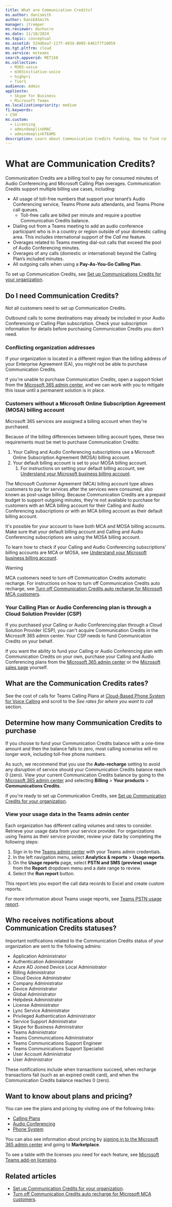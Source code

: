 ```yaml
---
title: What are Communication Credits?
ms.author: danismith
author: DaniEASmith
manager: jtremper
ms.reviewer: dachocro
ms.date: 11/18/2024
ms.topic: conceptual
ms.assetid: 524dbea7-117f-493d-8005-6461f7f10059
ms.tgt.pltfrm: cloud
ms.service: msteams
search.appverid: MET150
ms.collection: 
  - M365-voice
  - m365initiative-voice
  - highpri
  - Tier1
audience: Admin
appliesto: 
  - Skype for Business
  - Microsoft Teams
ms.localizationpriority: medium
f1.keywords:
- CSH
ms.custom: 
  - Licensing
  - admindeeplinkMAC
  - admindeeplinkTEAMS
description: Learn about Communication Credits funding, how to find rates, and which services you receive.
---
```


# What are Communication Credits?

Communication Credits are a billing tool to pay for consumed minutes of Audio Conferencing and Microsoft Calling Plan overages. Communication Credits support multiple billing use cases, including:
  
- All usage of toll-free numbers that support your tenant’s Audio Conferencing service, Teams Phone auto attendants, and Teams Phone call queues.
  - Toll-free calls are billed per minute and require a positive Communication Credits balance.
- Dialing out from a Teams meeting to add an audio conference participant who is in a country or region outside of your domestic calling area. This includes international support of the *Call me* feature.
- Overages related to Teams meeting dial-out calls that exceed the pool of Audio Conferencing minutes.
- Overages of any calls (domestic or international) beyond the Calling Plan’s included minutes.
- All outgoing calls when using a **Pay-As-You-Go Calling Plan**.

To set up Communication Credits, see [Set up Communications Credits for your organization](set-up-communications-credits-for-your-organization.md).

## Do I need Communication Credits?

Not all customers need to set up Communication Credits.

Outbound calls to some destinations may already be included in your Audio Conferencing or Calling Plan subscription. Check your subscription information for details before purchasing Communication Credits you don't need.
  
### Conflicting organization addresses

If your organization is located in a different region than the billing address of your Enterprise Agreement (EA), you might not be able to purchase Communication Credits.

If you're unable to purchase Communication Credits, open a support ticket from the [Microsoft 365 admin center](https://go.microsoft.com/fwlink/p/?linkid=2166757), and we can work with you to mitigate this issue until a permanent solution is in place.

### Customers without a Microsoft Online Subscription Agreement (MOSA) billing account

Microsoft 365 services are assigned a billing account when they're purchased.

Because of the billing differences between billing account types, these two requirements must be met to purchase Communication Credits:

1. Your Calling and Audio Conferencing subscriptions use a Microsoft Online Subscription Agreement (MOSA) billing account.
1. Your default billing account is set to your MOSA billing account.
    1. For instructions on setting your default billing account, see [Understand your Microsoft business billing account](/microsoft-365/commerce/manage-billing-accounts#select-a-default-billing-account).

The Microsoft Customer Agreement (MCA) billing account type allows customers to pay for services after the services were consumed, also known as post-usage billing. Because Communication Credits are a prepaid budget to support outgoing minutes, they're not available to purchase for customers with an MCA billing account for their Calling and Audio Conferencing subscriptions or with an MCA billing account as their default billing account.

It's possible for your account to have both MCA and MOSA billing accounts. Make sure that your default billing account and Calling and Audio Conferencing subscriptions are using the MOSA billing account.

To learn how to check if your Calling and Audio Conferencing subscriptions' billing accounts are MCA or MOSA, see [Understand your Microsoft business billing account](/microsoft-365/commerce/manage-billing-accounts#view-my-billing-accounts).

> [!WARNING]
> MCA customers need to turn off Communication Credits automatic recharge. For instructions on how to turn off Communication Credits auto recharge, see [Turn off Communication Credits auto recharge for Microsoft MCA customers](turn-off-communication-credits-auto-recharge-for-nce-customers.md).

### Your Calling Plan or Audio Conferencing plan is through a Cloud Solution Provider (CSP)

If you purchased your Calling or Audio Conferencing plan through a Cloud Solution Provider (CSP), you can't acquire Communication Credits in the Microsoft 365 admin center. Your CSP needs to fund Communication Credits on your behalf.

If you want the ability to fund your Calling or Audio Conferencing plan with Communication Credits on your own, purchase your Calling and Audio Conferencing plans from the [Microsoft 365 admin center](https://go.microsoft.com/fwlink/p/?linkid=2024339) or the [Microsoft sales page](https://www.microsoft.com/microsoft-teams/microsoft-teams-phone) yourself.

## What are the Communication Credits rates?

See the cost of calls for Teams Calling Plans at [Cloud-Based Phone System for Voice Calling](https://go.microsoft.com/fwlink/p/?LinkId=799523) and scroll to the *See rates for where you want to call* section.
  
## Determine how many Communication Credits to purchase

If you choose to fund your Communication Credits balance with a one-time amount and then the balance falls to zero, most calling scenarios will no longer work, including toll-free phone numbers.

As such, we recommend that you use the **Auto-recharge** setting to avoid any disruption of service should your Communication Credits balance reach 0 (zero). View your current Communication Credits balance by going to the [Microsoft 365 admin center](https://go.microsoft.com/fwlink/p/?linkid=2024339) and selecting **Billing** > **Your products** > **Communications Credits**.
  
If you're ready to set up Communication Credits, see [Set up Communication Credits for your organization](set-up-communications-credits-for-your-organization.md).

### View your usage data in the Teams admin center

Each organization has different calling volumes and rates to consider. Retrieve your usage data from your service provider. For organizations using Teams as their service provider, review your data by completing the following steps:

1. Sign in to the [Teams admin center](https://go.microsoft.com/fwlink/p/?linkid=2066851) with your Teams admin credentials.
1. In the left navigation menu, select **Analytics & reports** > **Usage reports**.
1. On the **Usage reports** page, select **PSTN and SMS (preview) usage** from the **Report** dropdown menu and a date range to review.
1. Select the **Run report** button.
  
This report lets you export the call data records to Excel and create custom reports.

For more information about Teams usage reports, see [Teams PSTN usage report](teams-analytics-and-reports/pstn-usage-report.md).

## Who receives notifications about Communication Credits statuses?

Important notifications related to the Communication Credits status of your organization are sent to the following admins:

- Application Administrator
- Authentication Administrator
- Azure AD Joined Device Local Administrator
- Billing Administrator
- Cloud Device Administrator
- Company Administrator
- Device Administrator
- Global Administrator
- Helpdesk Administrator
- License Administrator
- Lync Service Administrator
- Privileged Authentication Administrator
- Service Support Administrator
- Skype for Business Administrator
- Teams Administrator
- Teams Communications Administrator
- Teams Communications Support Engineer
- Teams Communications Support Specialist
- User Account Administrator
- User Administrator

These notifications include when transactions succeed, when recharge transactions fail (such as an expired credit card), and when the Communication Credits balance reaches 0 (zero).
  
## Want to know about plans and pricing?

You can see the plans and pricing by visiting one of the following links:
  
- [Calling Plans](https://go.microsoft.com/fwlink/?linkid=799761)
- [Audio Conferencing](https://go.microsoft.com/fwlink/?linkid=799762)
- [Phone System](https://go.microsoft.com/fwlink/?linkid=799763)

You can also see information about pricing by [signing in to the Microsoft 365 admin center](https://go.microsoft.com/fwlink/p/?linkid=2024339) and going to **Marketplace**.
  
To see a table with the licenses you need for each feature, see [Microsoft Teams add-on licensing](./teams-add-on-licensing/microsoft-teams-add-on-licensing.md).

## Related articles

- [Set up Communication Credits for your organization](set-up-communications-credits-for-your-organization.md).
- [Turn off Communication Credits auto recharge for Microsoft MCA customers](turn-off-communication-credits-auto-recharge-for-nce-customers.md).
